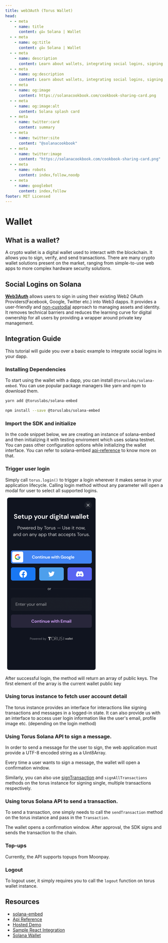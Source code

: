 ```yaml
---
title: web3Auth (Torus Wallet)
head:
  - - meta
    - name: title
      content: คู่มือ Solana | Wallet
  - - meta
    - name: og:title
      content: คู่มือ Solana | Wallet
  - - meta
    - name: description
      content: Learn about wallets, integrating social logins, signing and verifying messages and more references for Building on Solana at The Solana cookbook.
  - - meta
    - name: og:description
      content: Learn about wallets, integrating social logins, signing and verifying messages and more references for Building on Solana at The Solana cookbook.
  - - meta
    - name: og:image
      content: https://solanacookbook.com/cookbook-sharing-card.png
  - - meta
    - name: og:image:alt
      content: Solana splash card
  - - meta
    - name: twitter:card
      content: summary
  - - meta
    - name: twitter:site
      content: "@solanacookbook"
  - - meta
    - name: twitter:image
      content: "https://solanacookbook.com/cookbook-sharing-card.png"
  - - meta
    - name: robots
      content: index,follow,noodp
  - - meta
    - name: googlebot
      content: index,follow
footer: MIT Licensed
---
```


# Wallet

## What is a wallet?

A crypto wallet is a digital wallet used to interact with the blockchain. It allows you to sign, verify, and send transactions. There are many crypto wallet solutions present on the market, ranging from simple-to-use web apps to more complex hardware security solutions.

## Social Logins on Solana

[**Web3Auth**](https://docs.web3auth.io/) allows users to sign in using their existing Web2 OAuth Providers(Facebook, Google, Twitter etc.) into Web3 dapps. It provides a user-friendly and [non-custodial](https://docs.web3auth.io/key-infrastructure/overview) approach to managing assets and identity. It removes technical barriers and reduces the learning curve for digital ownership for all users by providing a wrapper around private key management. 

## Integration Guide

This tutorial will guide you over a basic example to integrate social logins in your dapp.

### Installing Dependencies

To start using the wallet with a dapp, you can install `@toruslabs/solana-embed`. You can use popular package managers like yarn and npm to download them.

<CodeGroup>
  <CodeGroupItem title="YARN" active>

```bash
yarn add @toruslabs/solana-embed
```

  </CodeGroupItem>

  <CodeGroupItem title="NPM">

```bash
npm install --save @toruslabs/solana-embed
```

  </CodeGroupItem>
</CodeGroup>

### Import the SDK and initialize

In the code snippet below, we are creating an instance of solana-embed and then initializing it with testing enviroment which uses solana testnet. You can pass other configuration options while initializing the wallet interface. You can refer to solana-embed [api-reference](https://docs.tor.us/solana-wallet/api-reference/class) to know more on that.

<SolanaCodeGroup>
  <SolanaCodeGroupItem title="TS" active>

  <template v-slot:default>

@[code](@/code/wallet/Web3Auth/initialize-instance.en.ts)

  </template>

  <template v-slot:preview>

@[code](@/code/wallet/Web3Auth/initialize-instance.preview.en.ts)

  </template>

  </SolanaCodeGroupItem>
</SolanaCodeGroup>

### Trigger user login​

Simply call `torus.login()` to trigger a login wherever it makes sense in your application lifecycle. Calling login method without any parameter will open a modal for user to select all supported logins.

![](./assets/Web3Auth/login-modal.png)

After successful login, the method will return an array of public keys. The first element of the array is the current wallet public key

<SolanaCodeGroup>
  <SolanaCodeGroupItem title="TS" active>

  <template v-slot:default>

@[code](@/code/wallet/Web3Auth/login.en.ts)

  </template>

  <template v-slot:preview>

@[code](@/code/wallet/Web3Auth/login.preview.en.ts)

  </template>

  </SolanaCodeGroupItem>
</SolanaCodeGroup>

### Using torus instance to fetch user account detail​

The torus instance provides an interface for interactions like signing transactions and messages in a logged-in state. It can also provide us with an interface to access user login information like the user's email, profile image etc. (depending on the login method)

<SolanaCodeGroup>
  <SolanaCodeGroupItem title="TS" active>

  <template v-slot:default>

@[code](@/code/wallet/Web3Auth/user-info.en.ts)

  </template>

  <template v-slot:preview>

@[code](@/code/wallet/Web3Auth/user-info.preview.en.ts)

  </template>

  </SolanaCodeGroupItem>
</SolanaCodeGroup>

### Using Torus Solana API to sign a message.

In order to send a message for the user to sign, the web application must provide a UTF-8 encoded string as a Uint8Array.

Every time a user wants to sign a message, the wallet will open a confirmation window.

<SolanaCodeGroup>
  <SolanaCodeGroupItem title="TS" active>

  <template v-slot:default>

@[code](@/code/wallet/Web3Auth/sign-message.en.ts)

  </template>

  <template v-slot:preview>

@[code](@/code/wallet/Web3Auth/sign-message.preview.en.ts)

  </template>

  </SolanaCodeGroupItem>
</SolanaCodeGroup>

Similarly, you can also use [signTransaction](https://docs.tor.us/solana-wallet/api-reference/solana/sign-transaction) and `signAllTransactions` methods on the torus instance for signing single, multiple transactions respectively.

### Using torus Solana API to send a transaction.​

To send a transaction, one simply needs to call the `sendTransaction` method on the torus instance and pass in the `Transaction`.

The wallet opens a confirmation window. After approval, the SDK signs and sends the transaction to the chain.

<SolanaCodeGroup>
  <SolanaCodeGroupItem title="TS" active>

  <template v-slot:default>

@[code](@/code/wallet/Web3Auth/send-transaction.en.ts)

  </template>

  <template v-slot:preview>

@[code](@/code/wallet/Web3Auth/send-transaction.preview.en.ts)

  </template>

  </SolanaCodeGroupItem>
</SolanaCodeGroup>

### Top-ups​

Currently, the API supports topups from Moonpay.

<SolanaCodeGroup>
  <SolanaCodeGroupItem title="TS" active>

  <template v-slot:default>

@[code](@/code/wallet/Web3Auth/topup.en.ts)

  </template>

  <template v-slot:preview>

@[code](@/code/wallet/Web3Auth/topup.preview.en.ts)

  </template>

  </SolanaCodeGroupItem>
</SolanaCodeGroup>

### Logout

To logout user, it simply requires you to call the `logout` function on torus wallet instance.

<SolanaCodeGroup>
  <SolanaCodeGroupItem title="TS" active>

  <template v-slot:default>

@[code](@/code/wallet/Web3Auth/logout.en.ts)

  </template>
    
  <template v-slot:preview>
    
@[code](@/code/wallet/Web3Auth/logout.preview.en.ts)
    
  </template>

  </SolanaCodeGroupItem>
</SolanaCodeGroup>

## Resources

* [solana-embed](https://github.com/torusresearch/solana-embed)
* [Api Reference](https://docs.web3auth.io/solana-wallet/api-reference/class)
* [Hosted Demo](https://demo-solana.tor.us/)
* [Sample React Integration](https://github.com/torusresearch/solana-embed-react-demo)
* [Solana Wallet](https://solana.tor.us/)